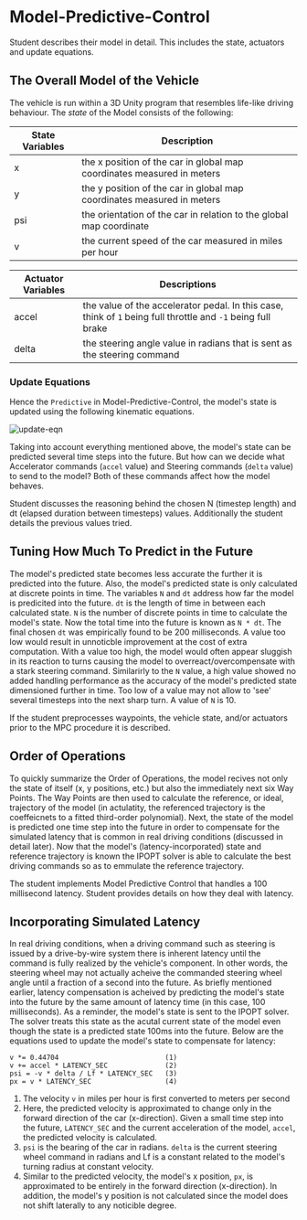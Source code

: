 # Model-Predictive-Control

Student describes their model in detail. This includes the state, actuators and update equations.
## The Overall Model of the Vehicle

The vehicle is run within a 3D Unity program that resembles life-like driving behaviour.
The *state* of the Model consists of the following:

State Variables | Description
-------------- | -----------
x | the x position of the car in global map coordinates measured in meters
y | the y position of the car in global map coordinates measured in meters
psi | the orientation of the car in relation to the global map coordinate
v | the current speed of the car measured in miles per hour

Actuator Variables | Descriptions
-------------- | -----------
accel | the value of the accelerator pedal. In this case, think of `1` being full throttle and `-1` being full brake
delta | the steering angle value in radians that is sent as the steering command

### Update Equations

Hence the `Predictive` in Model-Predictive-Control, the model's state is updated using the following kinematic equations.

![update-eqn]()

Taking into account everything mentioned above, the model's state can be predicted several time steps into the future.
But how can we decide what Accelerator commands (`accel` value) and Steering commands (`delta` value) to send to the model?
Both of these commands affect how the model behaves.

Student discusses the reasoning behind the chosen N (timestep length) and dt (elapsed duration between timesteps) values. Additionally the student details the previous values tried.

## Tuning How Much To Predict in the Future

The model's predicted state becomes less accurate the further it is predicted into the future.
Also, the model's predicted state is only calculated at discrete points in time. The variables `N` and `dt` address how far the model is predicited into the future. `dt` is the length of time in between each calculated state. `N` is the number of discrete points in time to calculate the model's state. Now the total time into the future is known as `N * dt`. The final chosen `dt` was empirically found to be 200 milliseconds. A value too low would result in unnoticble improvement at the cost of extra computation. With a value too high, the model would often appear sluggish in its reaction to turns causing the model to overreact/overcompensate with a stark steering command.
Similarirly to the `N` value, a high value showed no added handling performance as the accuracy of the model's predicted state dimensioned further in time. Too low of a value may not allow to 'see' several timesteps into the next sharp turn. A value of `N` is 10.

If the student preprocesses waypoints, the vehicle state, and/or actuators prior to the MPC procedure it is described.

## Order of Operations

To quickly summarize the Order of Operations, the model recives not only the state of itself (x, y positions, etc.) but also the immediately next six Way Points. The Way Points are then used to calculate the reference, or ideal, trajectory of the model (in actulatity, the referenced trajectory is the coeffeicnets to a fitted third-order polynomial). Next, the state of the model is predicted one time step into the future in order to compensate for the simulated latency that is common in real driving conditions (discussed in detail later). Now that the model's (latency-incorporated) state and reference trajectory is known the IPOPT solver is able to calculate the best driving commands so as to emmulate the reference trajectory.

The student implements Model Predictive Control that handles a 100 millisecond latency. Student provides details on how they deal with latency.

## Incorporating Simulated Latency

In real driving conditions, when a driving command such as steering is issued by a drive-by-wire system there is inherent latency until the command is fully realized by the vehicle's component. In other words, the steering wheel may not actually acheive the commanded steering wheel angle until a fraction of a second into the future. As briefly mentioned earlier, latency compensation is acheived by predicting the model's state into the future by the same amount of latency time (in this case, 100 milliseconds). As a reminder, the model's state is sent to the IPOPT solver. The solver treats this state as the acutal current state of the model even though the state is a predicted state 100ms into the future. Below are the equations used to update the model's state to compensate for latency:

```
v *= 0.44704                          (1)
v += accel * LATENCY_SEC              (2)
psi = -v * delta / Lf * LATENCY_SEC   (3)
px = v * LATENCY_SEC                  (4)
```
1) The velocity `v` in miles per hour is first converted to meters per second
2) Here, the predicted velocity is approximated to change only in the forward direction of the car (x-direction). Given a small time step into the future, `LATENCY_SEC` and the current acceleration of the model, `accel`, the predicted velocity is calculated.
3) `psi` is the bearing of the car in radians. `delta` is the current steering wheel command in radians and Lf is a constant related to the model's turning radius at constant velocity.
4) Similar to the predicted velocity, the model's x position, `px`, is approximated to be entirely in the forward direction (x-direction). In addition, the model's y position is not calculated since the model does not shift laterally to any noticible degree.
